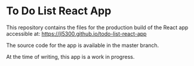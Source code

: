 # To Do List React App

This repository contains the files for the production build of the React app accessible at:
        https://jl5300.github.io/todo-list-react-app
    
The source code for the app is available in the master branch.

At the time of writing, this app is a work in progress.
